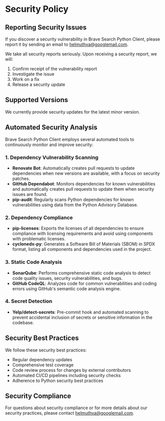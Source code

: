 # Security Policy

## Reporting Security Issues

If you discover a security vulnerability in Brave Search Python Client, please report it by sending an email to helmuthva@googlemail.com.

We take all security reports seriously. Upon receiving a security report, we will:
1. Confirm receipt of the vulnerability report
2. Investigate the issue
3. Work on a fix
4. Release a security update

## Supported Versions

We currently provide security updates for the latest minor version.

## Automated Security Analysis

Brave Search Python Client employs several automated tools to continuously monitor and improve security:

### 1. Dependency Vulnerability Scanning

- **Renovate Bot**: Automatically creates pull requests to update dependencies when new versions are available, with a focus on security patches.
- **GitHub Dependabot**: Monitors dependencies for known vulnerabilities and automatically creates pull requests to update them when security issues are found.
- **pip-audit**: Regularly scans Python dependencies for known vulnerabilities using data from the Python Advisory Database.

### 2. Dependency Compliance

- **pip-licenses**: Exports the licenses of all dependencies to ensure compliance with licensing requirements and avoid using components with problematic licenses.
- **cyclonedx-py**: Generates a Software Bill of Materials (SBOM) in SPDX format, listing all components and dependencies used in the project.

### 3. Static Code Analysis

- **SonarQube**: Performs comprehensive static code analysis to detect code quality issues, security vulnerabilities, and bugs.
- **GitHub CodeQL**: Analyzes code for common vulnerabilities and coding errors using GitHub's semantic code analysis engine.

### 4. Secret Detection

- **Yelp/detect-secrets**: Pre-commit hook and automated scanning to prevent accidental inclusion of secrets or sensitive information in the codebase.

## Security Best Practices

We follow these security best practices:
- Regular dependency updates
- Comprehensive test coverage
- Code review process for changes by external contributors
- Automated CI/CD pipelines including security checks
- Adherence to Python security best practices

## Security Compliance

For questions about security compliance or for more details about our security practices, please contact helmuthva@googlemail.com.
